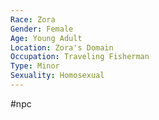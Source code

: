 ```yaml
---
Race: Zora
Gender: Female
Age: Young Adult
Location: Zora's Domain
Occupation: Traveling Fisherman
Type: Minor
Sexuality: Homosexual
---
```

 #npc 

